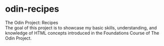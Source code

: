 # odin-recipes
The Odin Project: Recipes  
The goal of this project is to showcase my basic skills, understanding, and knowledge of HTML concepts introduced in the Foundations Course of The Odin Project.